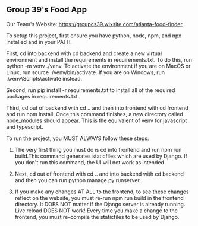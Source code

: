 ## Group 39's Food App

Our Team's Website: https://groupcs39.wixsite.com/atlanta-food-finder

To setup this project, first ensure you have python, node, npm, and npx installed and in your PATH.

First, cd into backend with cd backend and create a new virtual environment and install the requirements in requirements.txt. To do this, run python -m venv ./venv. To activate the environment if you are on MacOS or Linux, run source ./venv/bin/activate. If you are on Windows, run .\venv\Scripts\activate instead.

Second, run pip install -r requirements.txt to install all of the required packages in requirements.txt.

Third, cd out of backend with cd .. and then into frontend with cd frontend and run npm install. Once this command finishes, a new directory called node_modules should appear. This is the equivalent of venv for javascript and typescript.

To run the project, you MUST ALWAYS follow these steps:

1. The very first thing you must do is cd into frontend and run npm run build.This command generates staticfiles which are used by Django. If you don't run this command, the UI will not work as intended.

2. Next, cd out of frontend with cd .. and into backend with cd backend and then you can run python manage.py runserver.

3. If you make any changes AT ALL to the frontend, to see these changes reflect on the website, you must re-run npm run build in the frontend directory. It DOES NOT matter if the Django server is already running. Live reload DOES NOT work! Every time you make a change to the frontend, you must re-compile the staticfiles to be used by Django.
